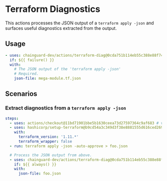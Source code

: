 # Terraform Diagnostics

This actions processes the JSON output of a `terraform apply -json` and surfaces
useful diagnostics extracted from the output.

## Usage

```yaml
- uses: chainguard-dev/actions/terraform-diag@0cda751b114eb55c388e88f7479292668165602a # v1.0.2
  if: ${{ failure() }}
  with:
    # The JSON output of the 'terraform apply -json'
    # Required.
    json-file: mega-module.tf.json
```

## Scenarios

### Extract diagnostics from a `terraform apply -json`

```yaml
steps:
  - uses: actions/checkout@11bd71901bbe5b1630ceea73d27597364c9af683 # v4.2.2
  - uses: hashicorp/setup-terraform@b9cd54a3c349d3f38e8881555d616ced269862dd # v3.1.2
    with:
      terraform_version: '1.11.*'
      terraform_wrapper: false
  - run: terraform apply -json -auto-approve > foo.json

  # Process the JSON output from above.
  - uses: chainguard-dev/actions/terraform-diag@0cda751b114eb55c388e88f7479292668165602a # v1.0.2
    if: ${{ always() }}
    with:
      json-file: foo.json
```

